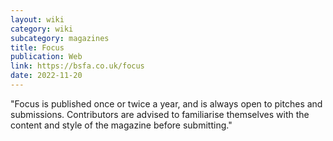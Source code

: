 ```yaml
---
layout: wiki
category: wiki
subcategory: magazines
title: Focus
publication: Web
link: https://bsfa.co.uk/focus
date: 2022-11-20
---
```


"Focus is published once or twice a year, and is always open to pitches and submissions. Contributors are advised to familiarise themselves with the content and style of the magazine before submitting."
